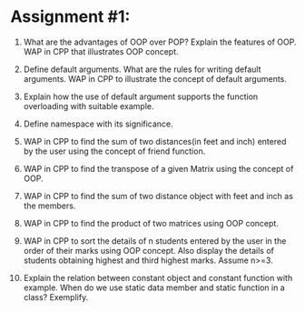 # Assignment #1:
1. What are the advantages of OOP over POP? Explain the features of OOP.
    WAP in CPP that illustrates OOP concept.

2. Define default arguments. What are the rules for writing default arguments.
    WAP in CPP to illustrate the concept of default arguments.

3. Explain how the use of default argument supports the function overloading
    with suitable example.

4. Define namespace with its significance.

5. WAP in CPP to find the sum of two distances(in feet and inch) entered by
    the user using the concept of friend function.

6. WAP in CPP to find the transpose of a given Matrix using the concept of
    OOP.

7. WAP in CPP to find the sum of two distance object with feet and inch as
    the members.

8. WAP in CPP to find the product of two matrices using OOP concept.

9. WAP in CPP to sort the details of n students entered by the user in the
    order of their marks using OOP concept. Also display the details of
    students obtaining highest and third highest marks. Assume n>=3.

10. Explain the relation between constant object and constant function with
    example. When do we use static data member and static function in a
    class? Exemplify.